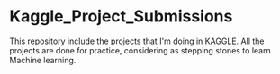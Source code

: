 # Kaggle_Project_Submissions
This repository include the projects that I'm doing in KAGGLE. All the projects are done for practice, considering as stepping stones to learn Machine learning.
